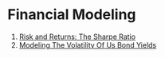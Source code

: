 # Financial Modeling
1. [Risk and Returns: The Sharpe Ratio](https://github.com/vanessaaleung/ds-case-studies/tree/master/financial-modeling/sharpe-ratio)
2. [Modeling The Volatility Of Us Bond Yields]()
